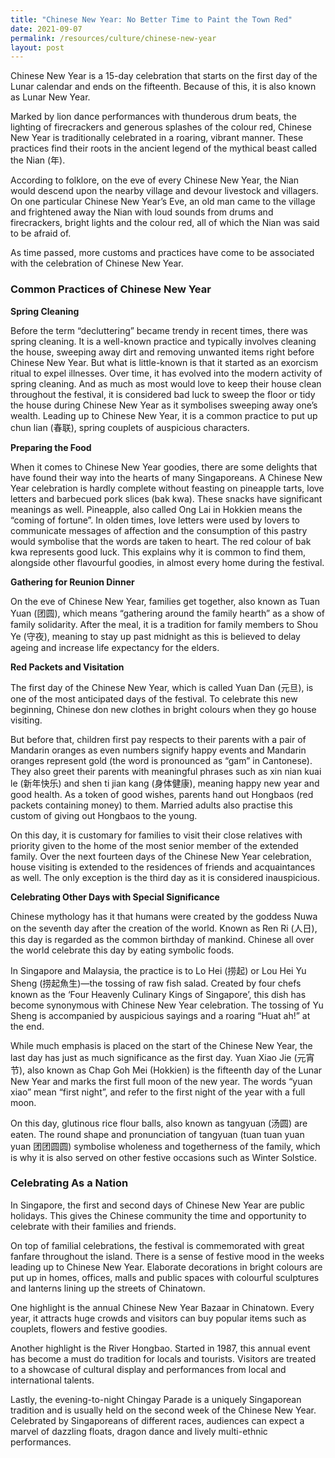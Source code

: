 ```yaml
---
title: "Chinese New Year: No Better Time to Paint the Town Red"
date: 2021-09-07
permalink: /resources/culture/chinese-new-year
layout: post
---
```

Chinese New Year is a 15-day celebration that starts on the first day of the Lunar calendar and ends on the fifteenth. Because of this, it is also known as Lunar New Year.

Marked by lion dance performances with thunderous drum beats, the lighting of firecrackers and generous splashes of the colour red, Chinese New Year is traditionally celebrated in a roaring, vibrant manner. These practices find their roots in the ancient legend of the mythical beast called the Nian (年).

According to folklore, on the eve of every Chinese New Year, the Nian would descend upon the nearby village and devour livestock and villagers. On one particular Chinese New Year’s Eve, an old man came to the village and frightened away the Nian with loud sounds from drums and firecrackers, bright lights and the colour red, all of which the Nian was said to be afraid of.

As time passed, more customs and practices have come to be associated with the celebration of Chinese New Year.

### Common Practices of Chinese New Year

**Spring Cleaning**

Before the term “decluttering” became trendy in recent times, there was spring cleaning. It is a well-known practice and typically involves cleaning the house, sweeping away dirt and removing unwanted items right before Chinese New Year. But what is little-known is that it started as an exorcism ritual to expel illnesses. Over time, it has evolved into the modern activity of spring cleaning. And as much as most would love to keep their house clean throughout the festival, it is considered bad luck to sweep the floor or tidy the house during Chinese New Year as it symbolises sweeping away one’s wealth. Leading up to Chinese New Year, it is a common practice to put up chun lian (春联), spring couplets of auspicious characters.

**Preparing the Food**

When it comes to Chinese New Year goodies, there are some delights that have found their way into the hearts of many Singaporeans. A Chinese New Year celebration is hardly complete without feasting on pineapple tarts, love letters and barbecued pork slices (bak kwa). These snacks have significant meanings as well. Pineapple, also called Ong Lai in Hokkien means the “coming of fortune”. In olden times, love letters were used by lovers to communicate messages of affection and the consumption of this pastry would symbolise that the words are taken to heart. The red colour of bak kwa represents good luck. This explains why it is common to find them, alongside other flavourful goodies, in almost every home during the festival.

**Gathering for Reunion Dinner**

On the eve of Chinese New Year, families get together, also known as Tuan Yuan (团圆), which means “gathering around the family hearth” as a show of family solidarity. After the meal, it is a tradition for family members to Shou Ye (守夜), meaning to stay up past midnight as this is believed to delay ageing and increase life expectancy for the elders.

**Red Packets and Visitation**

The first day of the Chinese New Year, which is called Yuan Dan (元旦), is one of the most anticipated days of the festival. To celebrate this new beginning, Chinese don new clothes in bright colours when they go house visiting.

But before that, children first pay respects to their parents with a pair of Mandarin oranges as even numbers signify happy events and Mandarin oranges represent gold (the word is pronounced as “gam” in Cantonese). They also greet their parents with meaningful phrases such as xin nian kuai le (新年快乐) and shen ti jian kang (身体健康), meaning happy new year and good health. As a token of good wishes, parents hand out Hongbaos (red packets containing money) to them. Married adults also practise this custom of giving out Hongbaos to the young.

On this day, it is customary for families to visit their close relatives with priority given to the home of the most senior member of the extended family. Over the next fourteen days of the Chinese New Year celebration, house visiting is extended to the residences of friends and acquaintances as well. The only exception is the third day as it is considered inauspicious.

**Celebrating Other Days with Special Significance**

Chinese mythology has it that humans were created by the goddess Nuwa on the seventh day after the creation of the world. Known as Ren Ri (人日), this day is regarded as the common birthday of mankind. Chinese all over the world celebrate this day by eating symbolic foods.

In Singapore and Malaysia, the practice is to Lo Hei (捞起) or Lou Hei Yu Sheng (捞起魚生)—the tossing of raw fish salad. Created by four chefs known as the ‘Four Heavenly Culinary Kings of Singapore’, this dish has become synonymous with Chinese New Year celebration. The tossing of Yu Sheng is accompanied by auspicious sayings and a roaring “Huat ah!” at the end.

While much emphasis is placed on the start of the Chinese New Year, the last day has just as much significance as the first day. Yuan Xiao Jie (元宵节), also known as Chap Goh Mei (Hokkien) is the fifteenth day of the Lunar New Year and marks the first full moon of the new year. The words “yuan xiao” mean “first night”, and refer to the first night of the year with a full moon.

On this day, glutinous rice flour balls, also known as tangyuan (汤圆) are eaten. The round shape and pronunciation of tangyuan (tuan tuan yuan yuan 团团圆圆) symbolise wholeness and togetherness of the family, which is why it is also served on other festive occasions such as Winter Solstice.

### Celebrating As a Nation

In Singapore, the first and second days of Chinese New Year are public holidays. This gives the Chinese community the time and opportunity to celebrate with their families and friends.

On top of familial celebrations, the festival is commemorated with great fanfare throughout the island. There is a sense of festive mood in the weeks leading up to Chinese New Year. Elaborate decorations in bright colours are put up in homes, offices, malls and public spaces with colourful sculptures and lanterns lining up the streets of Chinatown.

One highlight is the annual Chinese New Year Bazaar in Chinatown. Every year, it attracts huge crowds and visitors can buy popular items such as couplets, flowers and festive goodies.

Another highlight is the River Hongbao. Started in 1987, this annual event has become a must do tradition for locals and tourists. Visitors are treated to a showcase of cultural display and performances from local and international talents.

Lastly, the evening-to-night Chingay Parade is a uniquely Singaporean tradition and is usually held on the second week of the Chinese New Year. Celebrated by Singaporeans of different races, audiences can expect a marvel of dazzling floats, dragon dance and lively multi-ethnic performances.